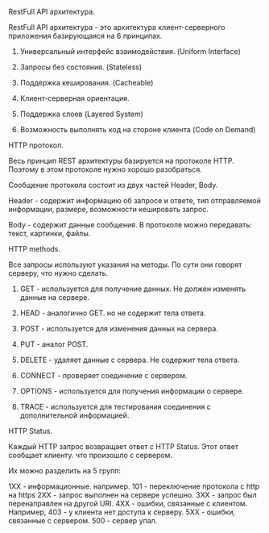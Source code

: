 RestFull API архитектура.

RestFull API архитектура - это архитектура клиент-серверного приложения базирующаяся на 6 принципах.

1. Универсальный интерфейс взаимодействия. (Uniform Interface)

2. Запросы без состояния. (Stateless)

3. Поддержка кеширования. (Cacheable)

4. Клиент-серверная ориентация.

5. Поддержка слоев (Layered System)

6. Возможность выполнять код на стороне клиента (Code on Demand)

HTTP протокол.

Весь принцип REST архитектуры базируется на протоколе HTTP. Поэтому в этом протоколе нужно хорошо разобраться.

Сообщение протокола состоит из двух частей Header, Body.

Header - содержит информацию об запросе и ответе, тип отправляемой информации, размере, возможности кешировать запрос.

Body - содержит данные сообщения. В протоколе можно передавать: текст, картинки, файлы.

HTTP methods.

Все запросы используют указания на методы. По сути они говорят серверу, что нужно сделать.

1. GET - используется для получение данных. Не должен изменять данные на сервере.

2. HEAD - аналогично GET. но не содержит тела ответа.

3. POST - используется для изменения данных на сервера.

4. PUT - аналог POST.

5. DELETE - удаляет данные с сервера. Не содержит тела ответа.

6. CONNECT - проверяет соединение с сервером.

7. OPTIONS - используется для получения информации о сервере.

8. TRACE - используется для тестирования соединения с дополнительной информацией.

HTTP Status.

Каждый HTTP запрос возвращает ответ с HTTP Status. Этот ответ сообщает клиенту. что произошло с сервером.

Их можно разделить на 5 групп:

1XX - информационные. например. 101 - переключение протокола с http на https
2XX - запрос выполнен на сервере успешно.
3XX - запрос был перенаправлен на другой URI.
4XX - ошибки, связанные с клиентом. Например, 403 - у клиента нет доступа к серверу.
5XX - ошибки, связанные с сервером. 500 - сервер упал.